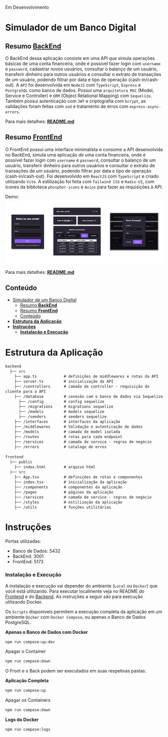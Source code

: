 Em Desenvolvimento

# Simulador de um Banco Digital

## Resumo [**BackEnd**](https://github.com/vitorbss12/Full-Stack-Financial-Transfer-System/tree/main/backend)

O BackEnd dessa aplicação consiste em uma API que simula operações básicas de uma conta financeira, onde é possível fazer login com `username` e `password`, cadastrar novos usuários, consultar o balanço de um usuário, transferir dinheiro para outros usuários e consultar o extrato de transações de um usuário, podendo filtrar por data e tipo de operação (cash-in/cash-out).
A `API` foi desenvolvida em `NodeJS` com `TypeScript`, `Express` e `PostgreSQL` como banco de dados. Possui uma `arquitetura MSC` (Model, Service e Controller) e `ORM` (Object Relational Mapping) com `Sequelize`. Também possui autenticação com `JWT` e criptografia com `bcrypt`, as validações foram feitas com `zod` e tratamento de erros com `express-async-errors`.

Para mais detalhes: [**README.md**](https://github.com/vitorbss12/Full-Stack-Financial-Transfer-System/tree/main/backend)

## Resumo [**FrontEnd**](https://github.com/vitorbss12/Full-Stack-Financial-Transfer-System/tree/main/backend)

O FrontEnd possui uma interface minimalista e consome a API desenvolvida no BackEnd, simula uma aplicação de uma conta financeira, onde é possível fazer login com `username` e `password`, consultar o balanço de um usuário, transferir dinheiro para outros usuários e consultar o extrato de transações de um usuário, podendo filtrar por data e tipo de operação (cash-in/cash-out).
Foi desenvolvido em `ReactJS` com `TypeScript` e criado utilizando `Vite`. A estilização foi feita com `Tailwind CSS` e `Radix-UI`, com ícones da biblioteca `phosphor-icons` e `Axios` para fazer as requisições à API.

Demo:
![Demo](/images/Demo.png)

Para mais detalhes: [**README.md**](https://github.com/vitorbss12/Full-Stack-Financial-Transfer-System/tree/main/frontend)

## Conteúdo
- [Simulador de um Banco Digital](#simulador-de-um-banco-digital)
  - [Resumo **BackEnd**](#resumo-backend)
  - [Resumo **FrontEnd**](#resumo-frontend)
  - [Conteúdo](#conteúdo)
- [**Estrutura da Aplicação**](#estrutura-da-aplicação)
- [**Instruções**](#instruções)
    - [**Instalação e Execução**](#instalação-e-execução)

# **Estrutura da Aplicação**
````
backend
  ├── src
    ├── app.ts            # definições de middlewares e rotas da API
    ├── server.ts         # inicialização da API
    ├── /controllers      # camada de controller - requisição do cliente para a API
    ├── /database         # conexão com o banco de dados via Sequelize
      ├── /config         # config sequelize
      ├── /migrations     # migrations sequelize
      ├── /models         # models sequelize
      ├── /seeders        # seeders sequelize
    ├── /interfaces       # interfaces da aplicação
    ├── /middlewares      # Validação e autenticação de dados
    ├── /models           # camada de model isolada
    ├── /routes           # rotas para cada endpoint
    ├── /services         # camada de service - regras de negócio
    ├── /errors           # catalogo de erros
  
frontend
  ├── public
    ├── index.html        # arquivo html
  ├── src
    ├── App.tsx           # definições de rotas e componentes
    ├── index.tsx         # inicialização da aplicação
    ├── /components       # componentes da aplicação
    ├── /pages            # páginas da aplicação
    ├── /services         # camada de service - regras de negócio
    ├── /styles           # estilização da aplicação
    ├── /utils            # funções utilitárias
````

# **Instruções**

Portas utilizadas:
- Banco de Dados: 5432
- BackEnd: 3001
- FrontEnd: 5173

### **Instalação e Execução**

A instalação e execução vai depender do ambiente (`Local` ou `Docker`) que você está utilizando. Para executar localmente veja no README do [Frontend](https://github.com/vitorbss12/Full-Stack-Financial-Transfer-System/tree/main/backend) e do [Backend](https://github.com/vitorbss12/Full-Stack-Financial-Transfer-System/tree/main/backend). As instruções a seguir são para execução utilizando Docker.

Os `Scripts` disponíveis permitem a execução completa da aplicação em um ambiente `Docker` com `Docker Compose`, ou apenas o Banco de Dados PostgreSQL.

**Apenas o Banco de Dados com Docker**
```bash
npm run compose:up:dev
```

Apagar o Container
```bash
npm run compose:down
```

O Front e o Back podem ser executados em suas respetivas pastas.

**Aplicação Completa**
```bash
npm run compose:up
```

Apagar os Containers
```bash
npm run compose:down
```

**Logs do Docker**
```bash
npm run compose:logs
```